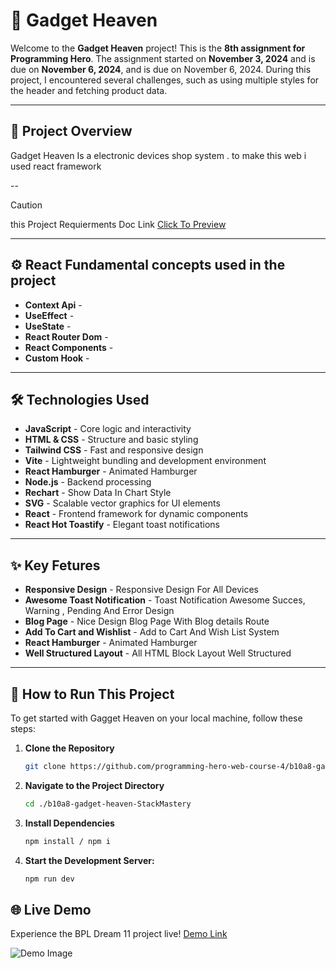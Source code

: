 # 📄 Gadget Heaven

Welcome to the **Gadget Heaven** project! This is the **8th assignment for Programming Hero**. The assignment started on **November 3, 2024** and is due on **November 6, 2024**, and is due on November 6, 2024. During this project, I encountered several challenges, such as using multiple styles for the header and fetching product data.

---

## 🚀 Project Overview
Gadget Heaven Is a electronic devices shop system . to make this web i used react framework 

--

> [!CAUTION]
> this Project Requierments Doc Link <a href="https://github.com/ProgrammingHero1/B10-A8-gadget-heaven/blob/main/Batch-10_Assignment-08.pdf">Click To Preview</a>

---

## ⚙️ React Fundamental concepts used in the project

- **Context Api** -
- **UseEffect** -
- **UseState** -
- **React Router Dom** -
- **React Components** -
- **Custom Hook** -

---

## 🛠 Technologies Used
- **JavaScript** - Core logic and interactivity
- **HTML & CSS** - Structure and basic styling
- **Tailwind CSS** - Fast and responsive design
- **Vite** - Lightweight bundling and development environment
- **React Hamburger** - Animated Hamburger
- **Node.js** - Backend processing
- **Rechart** - Show Data In Chart Style
- **SVG** - Scalable vector graphics for UI elements
- **React** - Frontend framework for dynamic components
- **React Hot Toastify** - Elegant toast notifications

---

## ✨ Key Fetures
- **Responsive Design** - Responsive Design For All Devices
- **Awesome Toast Notification** - Toast Notification Awesome Succes, Warning , Pending And Error Design
- **Blog Page** - Nice Design Blog Page With Blog details Route
- **Add To Cart and Wishlist** - Add to Cart And Wish List System
- **React Hamburger** - Animated Hamburger
- **Well Structured Layout** - All HTML Block Layout Well Structured

---

## 🚀 How to Run This Project
To get started with Gagget Heaven on your local machine, follow these steps:

1. **Clone the Repository**
   ```bash
   git clone https://github.com/programming-hero-web-course-4/b10a8-gadget-heaven-StackMastery

2. **Navigate to the Project Directory**
   ```bash
   cd ./b10a8-gadget-heaven-StackMastery

3. **Install Dependencies**
   ```bash
   npm install / npm i

4. **Start the Development Server:**
   ```bash
   npm run dev

## 🌐 Live Demo
Experience the BPL Dream 11 project live! <a href="https://gadget-heaven-assignment-8-ph.netlify.app/">Demo Link</a>

![Demo Image](https://res.cloudinary.com/dogyg2j0h/image/upload/v1730899141/screencapture-gadget-heaven-assignment-8-ph-netlify-app-2024-11-06-06_16_30_kjzj6k.png)

